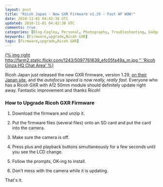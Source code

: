 ```yaml
---           
layout: post
title: "Ricoh Japan - New GXR Firmware v1.29 - Fast AF WOW!"
date: 2010-11-01 04:42:38 UTC
updated: 2010-11-01 04:42:38 UTC
comments: true
categories: [Blog-Cogley, Personal, Photography, Troubleshooting, Gadgets, Software, Upgrades]
keywords: [Firmware,upgrade,Ricoh GXR]
tags: [Firmware,upgrade,Ricoh GXR]
---
```

 


[{% img right http://farm2.static.flickr.com/1243/5097761639_efc05fa49a_m.jpg '' 'Ricoh Ginza HQ Chat Area' %}](http://www.flickr.com/photos/81796435@N00/5097761639 "View 'Ricoh Ginza HQ Chat Area' on Flickr.com")




Ricoh Japan just released the new GXR firmware, version 1.29, [on their Japan site](http://www.ricoh.co.jp/dc/download/gxr.html), and the _autofocus speed is now really, really fast_. Everyone who has a Ricoh GXR with A12 50mm module should definitely update right away. Fantastic improvement and thanks Ricoh!


### How to Upgrade Ricoh GXR Firmware

1. Download the firmware and unzip it. 

2. Put the firmware files (several files) onto an SD card and put the card into the camera. 

3. Make sure the camera is off. 

4. Press plus and playback buttons simultaneously for a few seconds until you see the LCD change.

5. Follow the prompts, OK-ing to install.

6. Don't mess with the camera while it is updating. 



That's it.


